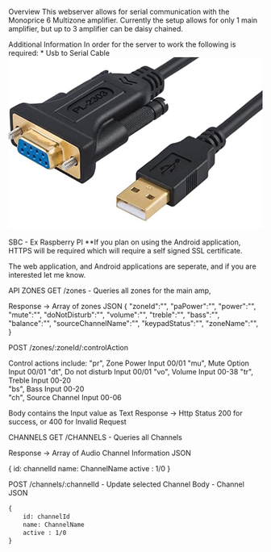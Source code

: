 Overview
This webserver allows for serial communication with the Monoprice 6 Multizone amplifier. Currently the setup allows for only 1 main amplifier, but up to 3 amplifier can be daisy chained.

Additional Information
In order for the server to work the following is required: \* Usb to Serial Cable 
![Alt text](./images/RS232.PNG?raw=true 'Rs232')

SBC - Ex Raspberry PI
\*\*If you plan on using the Android application, HTTPS will be required which will require a self signed SSL certificate.

The web application, and Android applications are seperate, and if you are interested let me know.

API
ZONES
GET /zones - Queries all zones for the main amp,

Response -> Array of zones
JSON
    {
        "zoneId":"",
        "paPower":"",
        "power":"",
        "mute":"",
        "doNotDisturb":"",
        "volume":"",
        "treble":"",
        "bass":"",
        "balance":"",
        "sourceChannelName":"",
        "keypadStatus":"",
        "zoneName":"",
    }

POST /zones/:zoneId/:controlAction

Control actions include:
"pr", Zone Power Input 00/01
"mu", Mute Option Input 00/01
"dt", Do not disturb Input 00/01
"vo", Volume Input 00-38
"tr", Treble Input 00-20  
"bs", Bass Input 00-20  
"ch", Source Channel Input 00-06

Body contains the Input value as Text
Response -> Http Status 200 for success, or 400 for Invalid Request

CHANNELS
GET /CHANNELS - Queries all Channels

Response -> Array of Audio Channel Information
JSON

{
    id: channelId
    name: ChannelName
    active : 1/0
}

POST /channels/:channelId - Update selected Channel
Body - Channel JSON

    {
        id: channelId
        name: ChannelName
        active : 1/0
    }

